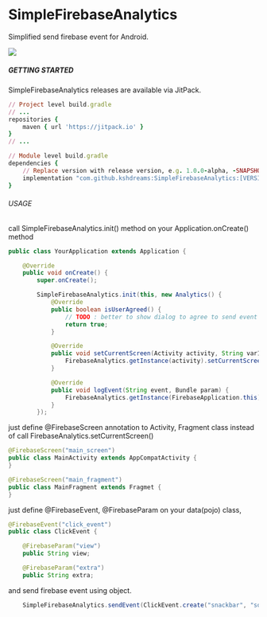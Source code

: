 # SimpleFirebaseAnalytics
Simplified send firebase event for Android.

[![](https://jitpack.io/v/kshdreams/SimpleFirebaseAnalytics.svg)](https://jitpack.io/#kshdreams/SimpleFirebaseAnalytics)

##### GETTING STARTED
SimpleFirebaseAnalytics releases are available via JitPack.
```ruby
// Project level build.gradle
// ...
repositories {
    maven { url 'https://jitpack.io' }
}
// ...

// Module level build.gradle
dependencies {
    // Replace version with release version, e.g. 1.0.0-alpha, -SNAPSHOT
    implementation "com.github.kshdreams:SimpleFirebaseAnalytics:[VERSION]"
}
```


###### USAGE
call SimpleFirebaseAnalytics.init() method on your Application.onCreate() method
```Java
public class YourApplication extends Application {

    @Override
    public void onCreate() {
        super.onCreate();

        SimpleFirebaseAnalytics.init(this, new Analytics() {
            @Override
            public boolean isUserAgreed() {
                // TODO : better to show dialog to agree to send event log
                return true;
            }

            @Override
            public void setCurrentScreen(Activity activity, String var1, String var2) {
                FirebaseAnalytics.getInstance(activity).setCurrentScreen(activity, var1, var2);
            }

            @Override
            public void logEvent(String event, Bundle param) {
                FirebaseAnalytics.getInstance(FirebaseApplication.this).logEvent(event, param);
            }
        });
```

just define @FirebaseScreen annotation to Activity, Fragment class instead of call FirebaseAnalytics.setCurrentScreen()

```Java
@FirebaseScreen("main_screen")
public class MainActivity extends AppCompatActivity {
}

@FirebaseScreen("main_fragment")
public class MainFragment extends Fragmet {
}
```


just define @FirebaseEvent, @FirebaseParam on your data(pojo) class,
```Java
@FirebaseEvent("click_event")
public class ClickEvent {

    @FirebaseParam("view")
    public String view;

    @FirebaseParam("extra")
    public String extra;
```

and send firebase event using object.
```Java
    SimpleFirebaseAnalytics.sendEvent(ClickEvent.create("snackbar", "some extra here"));
```

